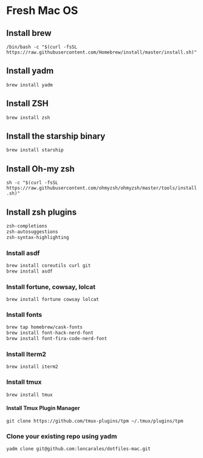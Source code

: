 # Fresh Mac OS

## Install brew

`/bin/bash -c "$(curl -fsSL https://raw.githubusercontent.com/Homebrew/install/master/install.sh)"`

## Install yadm

`brew install yadm`

## Install ZSH

`brew install zsh`
 
## Install the starship binary

`brew install starship`

## Install Oh-my zsh

`sh -c "$(curl -fsSL https://raw.githubusercontent.com/ohmyzsh/ohmyzsh/master/tools/install.sh)"`

## Install zsh plugins

```bash
zsh-completions
zsh-autosuggestions
zsh-syntax-highlighting
```

### Install asdf

```bash
brew install coreutils curl git
brew install asdf
```

### Install fortune, cowsay, lolcat 

`brew install fortune cowsay lolcat`

### Install fonts

```bash
brew tap homebrew/cask-fonts
brew install font-hack-nerd-font
brew install font-fira-code-nerd-font
```

### Install Iterm2

`brew install iterm2`

### Install tmux

`brew install tmux`

#### Install Tmux Plugin Manager

`git clone https://github.com/tmux-plugins/tpm ~/.tmux/plugins/tpm`

### Clone your existing repo using yadm

`yadm clone git@github.com:loncarales/dotfiles-mac.git`

